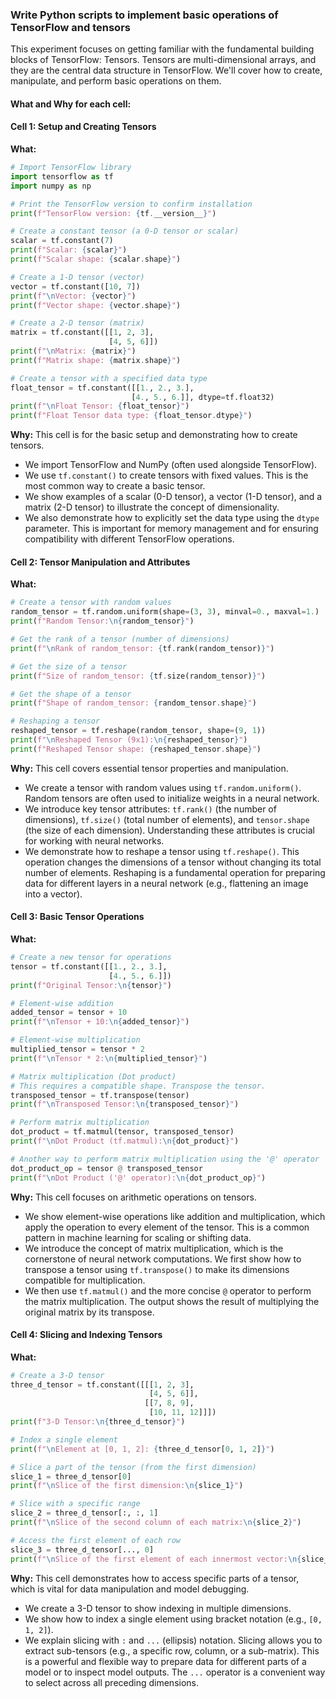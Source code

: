 ### Write Python scripts to implement basic operations of TensorFlow and tensors

This experiment focuses on getting familiar with the fundamental building blocks of TensorFlow: Tensors. Tensors are multi-dimensional arrays, and they are the central data structure in TensorFlow. We'll cover how to create, manipulate, and perform basic operations on them.

#### What and Why for each cell:

#### Cell 1: Setup and Creating Tensors

**What:**

```python
# Import TensorFlow library
import tensorflow as tf
import numpy as np

# Print the TensorFlow version to confirm installation
print(f"TensorFlow version: {tf.__version__}")

# Create a constant tensor (a 0-D tensor or scalar)
scalar = tf.constant(7)
print(f"Scalar: {scalar}")
print(f"Scalar shape: {scalar.shape}")

# Create a 1-D tensor (vector)
vector = tf.constant([10, 7])
print(f"\nVector: {vector}")
print(f"Vector shape: {vector.shape}")

# Create a 2-D tensor (matrix)
matrix = tf.constant([[1, 2, 3],
                      [4, 5, 6]])
print(f"\nMatrix: {matrix}")
print(f"Matrix shape: {matrix.shape}")

# Create a tensor with a specified data type
float_tensor = tf.constant([[1., 2., 3.],
                           [4., 5., 6.]], dtype=tf.float32)
print(f"\nFloat Tensor: {float_tensor}")
print(f"Float Tensor data type: {float_tensor.dtype}")
```

**Why:**
This cell is for the basic setup and demonstrating how to create tensors.

  - We import TensorFlow and NumPy (often used alongside TensorFlow).
  - We use `tf.constant()` to create tensors with fixed values. This is the most common way to create a basic tensor.
  - We show examples of a scalar (0-D tensor), a vector (1-D tensor), and a matrix (2-D tensor) to illustrate the concept of dimensionality.
  - We also demonstrate how to explicitly set the data type using the `dtype` parameter. This is important for memory management and for ensuring compatibility with different TensorFlow operations.

#### Cell 2: Tensor Manipulation and Attributes

**What:**

```python
# Create a tensor with random values
random_tensor = tf.random.uniform(shape=(3, 3), minval=0., maxval=1.)
print(f"Random Tensor:\n{random_tensor}")

# Get the rank of a tensor (number of dimensions)
print(f"\nRank of random_tensor: {tf.rank(random_tensor)}")

# Get the size of a tensor
print(f"Size of random_tensor: {tf.size(random_tensor)}")

# Get the shape of a tensor
print(f"Shape of random_tensor: {random_tensor.shape}")

# Reshaping a tensor
reshaped_tensor = tf.reshape(random_tensor, shape=(9, 1))
print(f"\nReshaped Tensor (9x1):\n{reshaped_tensor}")
print(f"Reshaped Tensor shape: {reshaped_tensor.shape}")
```

**Why:**
This cell covers essential tensor properties and manipulation.

  - We create a tensor with random values using `tf.random.uniform()`. Random tensors are often used to initialize weights in a neural network.
  - We introduce key tensor attributes: `tf.rank()` (the number of dimensions), `tf.size()` (total number of elements), and `tensor.shape` (the size of each dimension). Understanding these attributes is crucial for working with neural networks.
  - We demonstrate how to reshape a tensor using `tf.reshape()`. This operation changes the dimensions of a tensor without changing its total number of elements. Reshaping is a fundamental operation for preparing data for different layers in a neural network (e.g., flattening an image into a vector).

#### Cell 3: Basic Tensor Operations

**What:**

```python
# Create a new tensor for operations
tensor = tf.constant([[1., 2., 3.],
                      [4., 5., 6.]])
print(f"Original Tensor:\n{tensor}")

# Element-wise addition
added_tensor = tensor + 10
print(f"\nTensor + 10:\n{added_tensor}")

# Element-wise multiplication
multiplied_tensor = tensor * 2
print(f"\nTensor * 2:\n{multiplied_tensor}")

# Matrix multiplication (Dot product)
# This requires a compatible shape. Transpose the tensor.
transposed_tensor = tf.transpose(tensor)
print(f"\nTransposed Tensor:\n{transposed_tensor}")

# Perform matrix multiplication
dot_product = tf.matmul(tensor, transposed_tensor)
print(f"\nDot Product (tf.matmul):\n{dot_product}")

# Another way to perform matrix multiplication using the '@' operator
dot_product_op = tensor @ transposed_tensor
print(f"\nDot Product ('@' operator):\n{dot_product_op}")
```

**Why:**
This cell focuses on arithmetic operations on tensors.

  - We show element-wise operations like addition and multiplication, which apply the operation to every element of the tensor. This is a common pattern in machine learning for scaling or shifting data.
  - We introduce the concept of matrix multiplication, which is the cornerstone of neural network computations. We first show how to transpose a tensor using `tf.transpose()` to make its dimensions compatible for multiplication.
  - We then use `tf.matmul()` and the more concise `@` operator to perform the matrix multiplication. The output shows the result of multiplying the original matrix by its transpose.

#### Cell 4: Slicing and Indexing Tensors

**What:**

```python
# Create a 3-D tensor
three_d_tensor = tf.constant([[[1, 2, 3],
                               [4, 5, 6]],
                              [[7, 8, 9],
                               [10, 11, 12]]])
print(f"3-D Tensor:\n{three_d_tensor}")

# Index a single element
print(f"\nElement at [0, 1, 2]: {three_d_tensor[0, 1, 2]}")

# Slice a part of the tensor (from the first dimension)
slice_1 = three_d_tensor[0]
print(f"\nSlice of the first dimension:\n{slice_1}")

# Slice with a specific range
slice_2 = three_d_tensor[:, :, 1]
print(f"\nSlice of the second column of each matrix:\n{slice_2}")

# Access the first element of each row
slice_3 = three_d_tensor[..., 0]
print(f"\nSlice of the first element of each innermost vector:\n{slice_3}")
```

**Why:**
This cell demonstrates how to access specific parts of a tensor, which is vital for data manipulation and model debugging.

  - We create a 3-D tensor to show indexing in multiple dimensions.
  - We show how to index a single element using bracket notation (e.g., `[0, 1, 2]`).
  - We explain slicing with `:` and `...` (ellipsis) notation. Slicing allows you to extract sub-tensors (e.g., a specific row, column, or a sub-matrix). This is a powerful and flexible way to prepare data for different parts of a model or to inspect model outputs. The `...` operator is a convenient way to select across all preceding dimensions.
